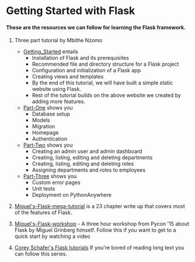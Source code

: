# Getting Started with Flask

#### These are the resources we can follow for learning the Flask framework.

1. Three part tutorial by Mbithe Nzomo
   - [Getting_Started](https://scotch.io/tutorials/getting-started-with-flask-a-python-microframework#installation) entails
     - Installation of Flask and its prerequisites
     - Recommended file and directory structure for a Flask project
     - Configuration and initialization of a Flask app
     - Creating views and templates
     - By the end of this tutorial, we will have built a simple static website using Flask.
     - Rest of the tutorial builds on the above website we created by adding more features.
   - [Part-One](https://scotch.io/tutorials/build-a-crud-web-app-with-python-and-flask-part-one) shows you
     - Database setup
     - Models
     - Migration
     - Homepage
     - Authentication
   - [Part-Two](https://scotch.io/tutorials/build-a-crud-web-app-with-python-and-flask-part-two) shows you
     - Creating an admin user and admin dashboard
     - Creating, listing, editing and deleting departments
     - Creating, listing, editing and deleting roles
     - Assigning departments and roles to employees
   - [Part-Three](https://scotch.io/tutorials/build-a-crud-web-app-with-python-and-flask-part-three) shows you
     - Custom error pages
     - Unit tests
     - Deployment on PythonAnywhere

2. [Miguel's-Flask-mega-tutorial](https://blog.miguelgrinberg.com/post/the-flask-mega-tutorial-part-i-hello-world) is a 23 chapter write up that covers most of the features of Flask.
3. [Miguel's-Flask-workshop](https://www.youtube.com/watch?v=DIcpEg77gdE) - A three hour workshop from Pycon '15 about Flask by Miguel Grinberg himself. Follow this if you want to get to a quick start by watching a video 
4. [Corey Schafer's Flask tutorials](https://www.youtube.com/playlist?list=PL-osiE80TeTs4UjLw5MM6OjgkjFeUxCYH) If you're bored of reading long text you can follow this series.
